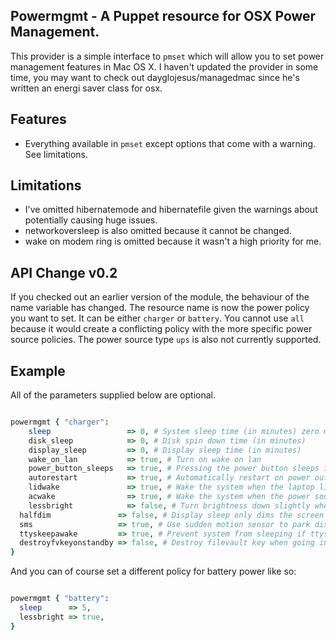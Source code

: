 Powermgmt - A Puppet resource for OSX Power Management.
-------------------------------------------------------

This provider is a simple interface to `pmset` which will allow you to set power management features in Mac OS X.
I haven't updated the provider in some time, you may want to check out dayglojesus/managedmac since he's written an energi saver class for osx.

Features
--------

+ Everything available in `pmset` except options that come with a warning. See limitations.

Limitations
-----------

+ I've omitted hibernatemode and hibernatefile given the warnings about potentially causing huge issues.
+ networkoversleep is also omitted because it cannot be changed.
+ wake on modem ring is omitted because it wasn't a high priority for me.

API Change v0.2
---------------

If you checked out an earlier version of the module, the behaviour of the name variable has changed.
The resource name is now the power policy you want to set. It can be either `charger` or `battery`.
You cannot use `all` because it would create a conflicting policy with the more specific power source policies.
The power source type `ups` is also not currently supported.

Example
-------

All of the parameters supplied below are optional.

```ruby

powermgmt { "charger":
	sleep                 => 0, # System sleep time (in minutes) zero means never sleep
	disk_sleep            => 0, # Disk spin down time (in minutes)
	display_sleep         => 0, # Display sleep time (in minutes)
	wake_on_lan           => true, # Turn on wake on lan
	power_button_sleeps   => true, # Pressing the power button sleeps instead of shutting down.
	autorestart           => true, # Automatically restart on power outage.
	lidwake               => true, # Wake the system when the laptop lid is opened.
	acwake                => true, # Wake the system when the power source changes.
	lessbright            => false, # Turn brightness down slightly when switching to this power source.
  halfdim               => false, # Display sleep only dims the screen instead of turning it off.
  sms                   => true, # Use sudden motion sensor to park disk heads (notebook only).
  ttyskeepawake         => true, # Prevent system from sleeping if ttys are active (including remote shell logins).
  destroyfvkeyonstandby => false, # Destroy filevault key when going into standby, User is prompted to re-enter password.
}
```

And you can of course set a different policy for battery power like so:

```ruby

powermgmt { "battery":
  sleep      => 5,
  lessbright => true,
}

```
